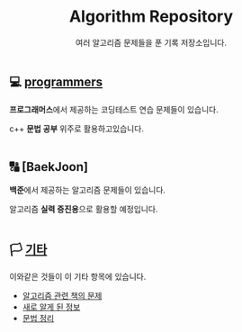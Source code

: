 <div align="center">

# Algorithm Repository

여러 알고리즘 문제들을 푼 기록 저장소입니다.
<br><br>
</div>

## 💻 [programmers](https://github.com/strawy12/Algorithm/blob/main/Programmers/README.md)
 **프로그래머스**에서 제공하는 코딩테스트 연습 문제들이 있습니다.
 
 c++ **문법 공부** 위주로 활용하고있습니다.
 <br><br>
 
## 🔠 [BaekJoon]
 **백준**에서 제공하는 알고리즘 문제들이 있습니다.
 
 알고리즘 **실력 증진용**으로 활용할 예정입니다.
 <br><br>

## 🏳 [기타](https://github.com/strawy12/Algorithm/tree/main/%EA%B8%B0%ED%83%80)

이와같은 것들이 이 기타 항목에 있습니다.

- [알고리즘 관련 책의 문제](https://github.com/strawy12/Algorithm/blob/main/%EA%B8%B0%ED%83%80/README.md)<br>
- [새로 알게 된 정보](https://github.com/strawy12/Algorithm/blob/main/%EA%B8%B0%ED%83%80/Tip_README.md)<br>
- [문법 정리](https://github.com/strawy12/Algorithm/blob/main/%EA%B8%B0%ED%83%80/Tip_README.md)<br>
<br><br>
